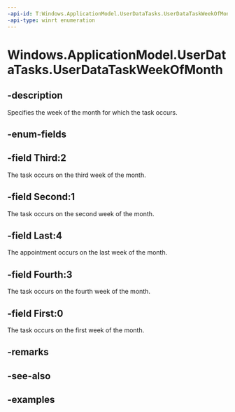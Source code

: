```yaml
---
-api-id: T:Windows.ApplicationModel.UserDataTasks.UserDataTaskWeekOfMonth
-api-type: winrt enumeration
---
```


<!-- Enumeration syntax.
public enum UserDataTaskWeekOfMonth : int {
	First = 0
	Fourth = 3
	Last = 4
	Second = 1
	Third = 2
}
-->

# Windows.ApplicationModel.UserDataTasks.UserDataTaskWeekOfMonth

## -description
Specifies the week of the month for which the task occurs.

## -enum-fields

## -field Third:2
The task occurs on the third week of the month.

## -field Second:1
The task occurs on the second week of the month.

## -field Last:4
The appointment occurs on the last week of the month.

## -field Fourth:3
The task occurs on the fourth week of the month.

## -field First:0
The task occurs on the first week of the month.

## -remarks

## -see-also

## -examples
